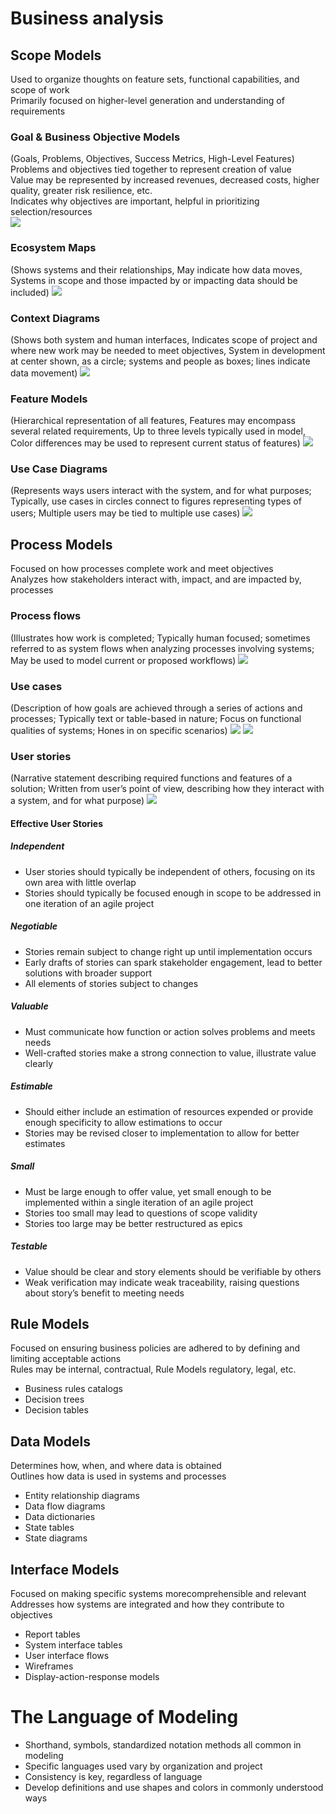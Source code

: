# Business analysis

## Scope Models
Used to organize thoughts on feature sets, functional capabilities, and scope of work       
Primarily focused on higher-level generation and understanding of requirements
### Goal & Business Objective Models
(Goals, Problems, Objectives, Success Metrics, High-Level Features)
Problems and objectives tied together to represent creation of value        
Value may be represented by increased revenues, decreased costs, higher quality, greater risk resilience, etc.      
Indicates why objectives are important, helpful in prioritizing selection/resources     
![](https://github.com/khdevnet/business-analysis/blob/master/src/business-analysis-scope-models-goal-and-business.png)

### Ecosystem Maps
(Shows systems and their relationships, May indicate how data moves, Systems in scope and those impacted by or impacting data should be included)
![](https://github.com/khdevnet/business-analysis/blob/master/src/business-analysis-scope-models-eco-system-maps.png)

### Context Diagrams
(Shows both system and human interfaces, Indicates scope of project and where new work may be needed to meet objectives, System in development at center shown, as a circle; systems and people as boxes; lines indicate data movement)
![](https://github.com/khdevnet/business-analysis/blob/master/src/business-analysis-scope-models-context-diagrams.png)

### Feature Models
(Hierarchical representation of all features, Features may encompass several related requirements, Up to three levels typically used in model, Color differences may be used to represent current status of features)
![](https://github.com/khdevnet/business-analysis/blob/master/src/business-analysis-scope-models-feature-models.png)

### Use Case Diagrams
(Represents ways users interact with the system, and for what purposes; Typically, use cases in circles connect to figures representing types of users; Multiple users may be tied to multiple use cases)
![](https://github.com/khdevnet/business-analysis/blob/master/src/business-analysis-scope-models-use-cases.png)

## Process Models
Focused on how processes complete work and meet objectives      
Analyzes how stakeholders interact with, impact, and are impacted by, processes

### Process flows
(Illustrates how work is completed; Typically human focused; sometimes referred to as system flows when analyzing processes involving systems; May be used to model current or proposed workflows)
![](https://github.com/khdevnet/business-analysis/blob/master/src/business-analysis-process-models-process-flows.png)

### Use cases
(Description of how goals are achieved through a series of actions and processes; Typically text or table-based in nature; Focus on functional qualities of systems; Hones in on specific scenarios)
![](https://github.com/khdevnet/business-analysis/blob/master/src/business-analysis-process-models-use-cases-1.png)
![](https://github.com/khdevnet/business-analysis/blob/master/src/business-analysis-process-models-use-cases-2.png)

### User stories
(Narrative statement describing required functions and features of a solution; Written from user’s point of view, describing how they interact with a system, and for what purpose)
![](https://github.com/khdevnet/business-analysis/blob/master/src/business-analysis-process-models-user-stories.png)

#### Effective User Stories
##### Independent
* User stories should typically be independent of others, focusing on its own area with little overlap
* Stories should typically be focused enough in scope to be addressed in one iteration of an agile project
##### Negotiable
* Stories remain subject to change right up until implementation occurs
* Early drafts of stories can spark stakeholder engagement, lead to better solutions with broader support
* All elements of stories subject to changes
##### Valuable
* Must communicate how function or action solves problems and meets needs
* Well-crafted stories make a strong connection to value, illustrate value clearly
##### Estimable
* Should either include an estimation of resources expended or provide enough specificity to allow estimations to occur
* Stories may be revised closer to implementation to allow for better estimates
##### Small
* Must be large enough to offer value, yet small enough to be implemented within a single iteration of an agile project
* Stories too small may lead to questions of scope validity
* Stories too large may be better restructured as epics
##### Testable
* Value should be clear and story elements should be verifiable by others
* Weak verification may indicate weak traceability, raising questions about story’s benefit to meeting needs

## Rule Models
Focused on ensuring business policies are adhered to by defining and limiting acceptable actions        
Rules may be internal, contractual, Rule Models regulatory, legal, etc.
* Business rules catalogs
* Decision trees
* Decision tables

## Data Models
Determines how, when, and where data is obtained        
Outlines how data is used in systems and processes      
* Entity relationship diagrams
* Data flow diagrams
* Data dictionaries
* State tables
* State diagrams

## Interface Models
Focused on making specific systems morecomprehensible and relevant      
Addresses how systems are integrated and how they contribute to objectives
* Report tables
* System interface tables
* User interface flows
* Wireframes
* Display-action-response models

# The Language of Modeling
* Shorthand, symbols, standardized notation methods all common in modeling        
* Specific languages used vary by organization and project        
* Consistency is key, regardless of language 
* Develop definitions and use shapes and colors in commonly understood ways
